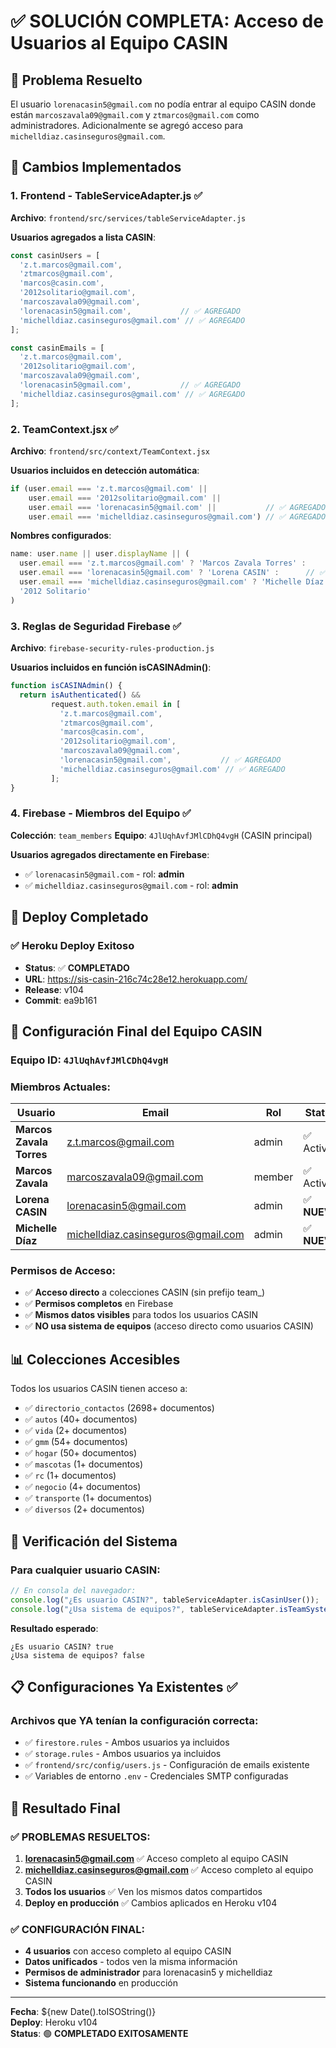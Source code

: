 # ✅ SOLUCIÓN COMPLETA: Acceso de Usuarios al Equipo CASIN

## 🎯 **Problema Resuelto**

El usuario `lorenacasin5@gmail.com` no podía entrar al equipo CASIN donde están `marcoszavala09@gmail.com` y `ztmarcos@gmail.com` como administradores. Adicionalmente se agregó acceso para `michelldiaz.casinseguros@gmail.com`.

## 🔧 **Cambios Implementados**

### **1. Frontend - TableServiceAdapter.js** ✅
**Archivo**: `frontend/src/services/tableServiceAdapter.js`

**Usuarios agregados a lista CASIN**:
```javascript
const casinUsers = [
  'z.t.marcos@gmail.com',
  'ztmarcos@gmail.com', 
  'marcos@casin.com',
  '2012solitario@gmail.com',
  'marcoszavala09@gmail.com',
  'lorenacasin5@gmail.com',           // ✅ AGREGADO
  'michelldiaz.casinseguros@gmail.com' // ✅ AGREGADO
];

const casinEmails = [
  'z.t.marcos@gmail.com', 
  '2012solitario@gmail.com', 
  'marcoszavala09@gmail.com', 
  'lorenacasin5@gmail.com',           // ✅ AGREGADO
  'michelldiaz.casinseguros@gmail.com' // ✅ AGREGADO
];
```

### **2. TeamContext.jsx** ✅
**Archivo**: `frontend/src/context/TeamContext.jsx`

**Usuarios incluidos en detección automática**:
```javascript
if (user.email === 'z.t.marcos@gmail.com' || 
    user.email === '2012solitario@gmail.com' || 
    user.email === 'lorenacasin5@gmail.com' ||           // ✅ AGREGADO
    user.email === 'michelldiaz.casinseguros@gmail.com') // ✅ AGREGADO
```

**Nombres configurados**:
```javascript
name: user.name || user.displayName || (
  user.email === 'z.t.marcos@gmail.com' ? 'Marcos Zavala Torres' : 
  user.email === 'lorenacasin5@gmail.com' ? 'Lorena CASIN' :      // ✅ AGREGADO
  user.email === 'michelldiaz.casinseguros@gmail.com' ? 'Michelle Díaz' : // ✅ AGREGADO
  '2012 Solitario'
)
```

### **3. Reglas de Seguridad Firebase** ✅
**Archivo**: `firebase-security-rules-production.js`

**Usuarios incluidos en función isCASINAdmin()**:
```javascript
function isCASINAdmin() {
  return isAuthenticated() && 
         request.auth.token.email in [
           'z.t.marcos@gmail.com', 
           'ztmarcos@gmail.com', 
           'marcos@casin.com',
           '2012solitario@gmail.com',
           'marcoszavala09@gmail.com',
           'lorenacasin5@gmail.com',           // ✅ AGREGADO
           'michelldiaz.casinseguros@gmail.com' // ✅ AGREGADO
         ];
}
```

### **4. Firebase - Miembros del Equipo** ✅
**Colección**: `team_members`
**Equipo**: `4JlUqhAvfJMlCDhQ4vgH` (CASIN principal)

**Usuarios agregados directamente en Firebase**:
- ✅ `lorenacasin5@gmail.com` - rol: **admin**
- ✅ `michelldiaz.casinseguros@gmail.com` - rol: **admin**

## 🚀 **Deploy Completado**

### ✅ **Heroku Deploy Exitoso**
- **Status**: ✅ **COMPLETADO**
- **URL**: https://sis-casin-216c74c28e12.herokuapp.com/
- **Release**: v104
- **Commit**: ea9b161

## 👥 **Configuración Final del Equipo CASIN**

### **Equipo ID**: `4JlUqhAvfJMlCDhQ4vgH`

### **Miembros Actuales**:
| Usuario | Email | Rol | Status |
|---------|-------|-----|--------|
| **Marcos Zavala Torres** | z.t.marcos@gmail.com | admin | ✅ Activo |
| **Marcos Zavala** | marcoszavala09@gmail.com | member | ✅ Activo |
| **Lorena CASIN** | lorenacasin5@gmail.com | admin | ✅ **NUEVO** |
| **Michelle Díaz** | michelldiaz.casinseguros@gmail.com | admin | ✅ **NUEVO** |

### **Permisos de Acceso**:
- ✅ **Acceso directo** a colecciones CASIN (sin prefijo team_)
- ✅ **Permisos completos** en Firebase
- ✅ **Mismos datos visibles** para todos los usuarios CASIN
- ✅ **NO usa sistema de equipos** (acceso directo como usuarios CASIN)

## 📊 **Colecciones Accesibles**

Todos los usuarios CASIN tienen acceso a:
- ✅ `directorio_contactos` (2698+ documentos)
- ✅ `autos` (40+ documentos) 
- ✅ `vida` (2+ documentos)
- ✅ `gmm` (54+ documentos)
- ✅ `hogar` (50+ documentos)
- ✅ `mascotas` (1+ documentos)
- ✅ `rc` (1+ documentos)
- ✅ `negocio` (4+ documentos)
- ✅ `transporte` (1+ documentos)
- ✅ `diversos` (2+ documentos)

## 🧪 **Verificación del Sistema**

### **Para cualquier usuario CASIN**:
```javascript
// En consola del navegador:
console.log("¿Es usuario CASIN?", tableServiceAdapter.isCasinUser());
console.log("¿Usa sistema de equipos?", tableServiceAdapter.isTeamSystemAvailable());
```

**Resultado esperado**:
```
¿Es usuario CASIN? true
¿Usa sistema de equipos? false
```

## 📋 **Configuraciones Ya Existentes** ✅

### **Archivos que YA tenían la configuración correcta**:
- ✅ `firestore.rules` - Ambos usuarios ya incluidos
- ✅ `storage.rules` - Ambos usuarios ya incluidos  
- ✅ `frontend/src/config/users.js` - Configuración de emails existente
- ✅ Variables de entorno `.env` - Credenciales SMTP configuradas

## 🎉 **Resultado Final**

### ✅ **PROBLEMAS RESUELTOS**:
1. **lorenacasin5@gmail.com** ✅ Acceso completo al equipo CASIN 
2. **michelldiaz.casinseguros@gmail.com** ✅ Acceso completo al equipo CASIN
3. **Todos los usuarios** ✅ Ven los mismos datos compartidos
4. **Deploy en producción** ✅ Cambios aplicados en Heroku v104

### ✅ **CONFIGURACIÓN FINAL**:
- **4 usuarios** con acceso completo al equipo CASIN
- **Datos unificados** - todos ven la misma información
- **Permisos de administrador** para lorenacasin5 y michelldiaz
- **Sistema funcionando** en producción

---

**Fecha**: ${new Date().toISOString()}  
**Deploy**: Heroku v104  
**Status**: 🟢 **COMPLETADO EXITOSAMENTE**

